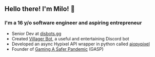 ## Hello there<!-- general kenobi -->! I'm Milo! :wave:

### I'm a 16 y/o software engineer and aspiring entrepreneur
* Senior Dev at [disbots.gg](https://disbots.gg/)
* Created [Villager Bot](https://github.com/Villager-Dev/Villager-Bot), a useful and entertaining Discord bot
* Developed an async Hypixel API wrapper in python called [aiopypixel](https://github.com/Villager-Dev/aiopypixel)
* Founder of [Gaming A Safer Pandemic](https://saferpandemic.com) (GASP)

<!--
### What languages do I know?
* Well acquainted with Python
* Some Java
* Some batch
* Currently learning JavaScript (Node.js specifically)
-->
